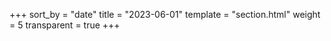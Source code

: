 +++
sort_by = "date"
title = "2023-06-01"
template = "section.html"
weight = 5
transparent = true
+++